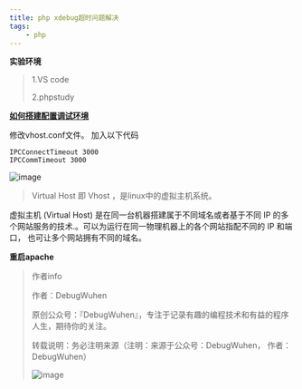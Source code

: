 ```yaml
---
title: php xdebug超时问题解决
tags:
    - php
---
```


**实验环境**

>1.VS code
>
>2.phpstudy
>

**[如何搭建配置调试环境](https://blog.csdn.net/qq_43938052/article/details/105781238)**

修改vhost.conf文件。
加入以下代码

```
IPCConnectTimeout 3000
IPCCommTimeout 3000
```

![image](https://user-images.githubusercontent.com/48900845/112752274-c12aab00-9004-11eb-9486-cc2a36195279.png)

>Virtual Host 即 Vhost ，是linux中的虚拟主机系统。
>
虚拟主机 (Virtual Host) 是在同一台机器搭建属于不同域名或者基于不同 IP 的多个网站服务的技术.。可以为运行在同一物理机器上的各个网站指配不同的 IP 和端口， 也可让多个网站拥有不同的域名。

<!--more-->

**重启apache**


>作者info
>
>作者：DebugWuhen
>
>原创公众号：『DebugWuhen』，专注于记录有趣的编程技术和有益的程序人生，期待你的关注。
>
>转载说明：务必注明来源（注明：来源于公众号：DebugWuhen， 作者：DebugWuhen）
>
>![image](https://user-images.githubusercontent.com/48900845/112752163-3b0e6480-9004-11eb-899d-66ddef749c2b.png)
